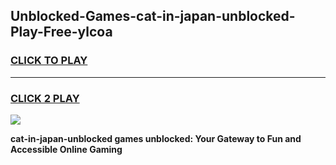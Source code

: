 
## Unblocked-Games-cat-in-japan-unblocked-Play-Free-ylcoa
<h3>
<a href="https://premium76.site?title=cat-in-japan-unblocked&ref=12A">CLICK TO PLAY</a></h3>
<hr>

<h3>
<a href="https://premium76.site?title=cat-in-japan-unblocked&ref=12A">CLICK 2 PLAY</a>
  
</h3>

<a href="https://premium76.site?title=cat-in-japan-unblocked&ref=12A"><img src="https://clearcache.store/games.png"></a>


**cat-in-japan-unblocked games unblocked: Your Gateway to Fun and Accessible Online Gaming**
